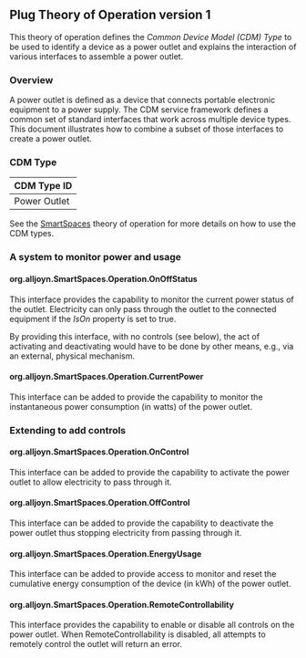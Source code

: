 ## Plug Theory of Operation version 1

This theory of operation defines the _Common Device Model (CDM) Type_ to be used to identify a device as a power outlet and explains the interaction of 
various interfaces to assemble a power outlet.

### Overview

A power outlet is defined as a device that connects portable electronic equipment to a power supply. The CDM service framework defines a common set 
of standard interfaces that work across multiple device types. This document illustrates how to combine a subset of those interfaces to create a 
power outlet.

### CDM Type

|  CDM Type ID  |
| ------------- |
| Power Outlet  |

See the [SmartSpaces](/org.alljoyn.SmartSpaces/theory-of-operation-v2) theory of operation for more details on how to use the CDM types.

### A system to monitor power and usage

#### org.alljoyn.SmartSpaces.Operation.OnOffStatus

This interface provides the capability to monitor the current power status of the outlet.
Electricity can only pass through the outlet to the connected equipment if the _IsOn_ property is set to true.  

By providing this interface, with no controls (see below), the act of activating and deactivating would 
have to be done by other means, e.g., via an external, physical mechanism.

#### org.alljoyn.SmartSpaces.Operation.CurrentPower

This interface can be added to provide the capability to monitor the instantaneous
power consumption (in watts) of the power outlet.

### Extending to add controls

#### org.alljoyn.SmartSpaces.Operation.OnControl

This interface can be added to provide the capability to activate the power outlet to allow electricity to pass through it.

#### org.alljoyn.SmartSpaces.Operation.OffControl

This interface can be added to provide the capability to deactivate the power outlet thus stopping electricity from passing through it.

#### org.alljoyn.SmartSpaces.Operation.EnergyUsage

This interface can be added to provide access to monitor and reset the cumulative 
energy consumption of the device (in kWh) of the power outlet.

#### org.alljoyn.SmartSpaces.Operation.RemoteControllability

This interface provides the capability to enable or disable all controls on the power outlet. When RemoteControllability is
disabled, all attempts to remotely control the outlet will return an error.
